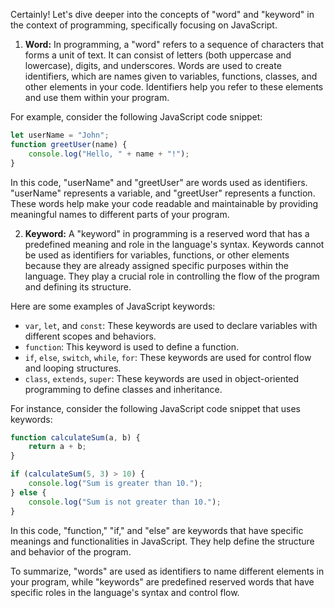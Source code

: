 Certainly! Let's dive deeper into the concepts of "word" and "keyword" in the context of programming, specifically focusing on JavaScript.

1. **Word:**
In programming, a "word" refers to a sequence of characters that forms a unit of text. It can consist of letters (both uppercase and lowercase), digits, and underscores. Words are used to create identifiers, which are names given to variables, functions, classes, and other elements in your code. Identifiers help you refer to these elements and use them within your program.

For example, consider the following JavaScript code snippet:

```javascript
let userName = "John";
function greetUser(name) {
    console.log("Hello, " + name + "!");
}
```

In this code, "userName" and "greetUser" are words used as identifiers. "userName" represents a variable, and "greetUser" represents a function. These words help make your code readable and maintainable by providing meaningful names to different parts of your program.

2. **Keyword:**
A "keyword" in programming is a reserved word that has a predefined meaning and role in the language's syntax. Keywords cannot be used as identifiers for variables, functions, or other elements because they are already assigned specific purposes within the language. They play a crucial role in controlling the flow of the program and defining its structure.

Here are some examples of JavaScript keywords:

- `var`, `let`, and `const`: These keywords are used to declare variables with different scopes and behaviors.
- `function`: This keyword is used to define a function.
- `if`, `else`, `switch`, `while`, `for`: These keywords are used for control flow and looping structures.
- `class`, `extends`, `super`: These keywords are used in object-oriented programming to define classes and inheritance.

For instance, consider the following JavaScript code snippet that uses keywords:

```javascript
function calculateSum(a, b) {
    return a + b;
}

if (calculateSum(5, 3) > 10) {
    console.log("Sum is greater than 10.");
} else {
    console.log("Sum is not greater than 10.");
}
```

In this code, "function," "if," and "else" are keywords that have specific meanings and functionalities in JavaScript. They help define the structure and behavior of the program.

To summarize, "words" are used as identifiers to name different elements in your program, while "keywords" are predefined reserved words that have specific roles in the language's syntax and control flow.

